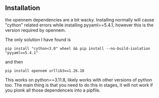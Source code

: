 ## Installation
the opennem dependencies are a bit wacky. Installing normally will cause "cython" related errors while installing pyyaml==5.4.1, however this is the version required by opennem.

The only solution I have found is 

`pip install "cython<3.0" wheel && pip install --no-build-isolation "pyyaml==5.4.1"`

and then

`pip install opennem urllib3==1.26.18`

This works on python==3.11.8, likely works with other versions of python too. The main thing is that you need to do this in stages, it will not work if you plonk all those dependenceis into a pipfile.